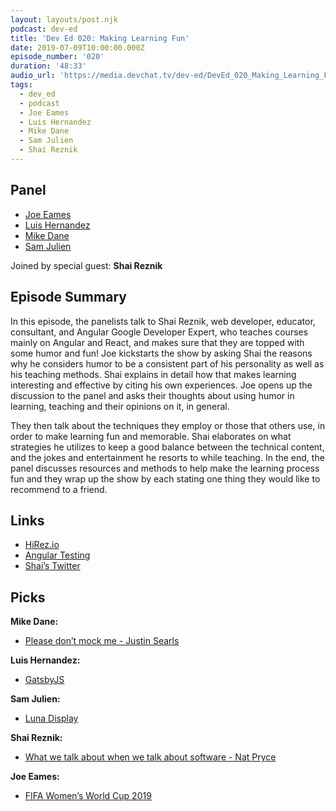 ```yaml
---
layout: layouts/post.njk
podcast: dev-ed
title: 'Dev Ed 020: Making Learning Fun'
date: 2019-07-09T10:00:00.000Z
episode_number: '020'
duration: '48:33'
audio_url: 'https://media.devchat.tv/dev-ed/DevEd_020_Making_Learning_Fun.mp3'
tags:
  - dev_ed
  - podcast
  - Joe Eames
  - Luis Hernandez
  - Mike Dane
  - Sam Julien
  - Shai Reznik
---
```

## Panel

* [Joe Eames](https://thinkster.io/)
* [Luis Hernandez](https://lambdaschool.com/company/)
* [Mike Dane](https://www.mikedane.com/)
* [Sam Julien](https://twitter.com/samjulien?lang=en)

Joined by special guest: **Shai Reznik**

## Episode Summary

In this episode, the panelists talk to Shai Reznik, web developer, educator, consultant, and Angular Google Developer Expert, who teaches courses mainly on Angular and React, and makes sure that they are topped with some humor and fun! Joe kickstarts the show by asking Shai the reasons why he considers humor to be a consistent part of his personality as well as his teaching methods. Shai explains in detail how that makes learning interesting and effective by citing his own experiences. Joe opens up the discussion to the panel and asks their thoughts about using humor in learning, teaching and their opinions on it, in general. 

They then talk about the techniques they employ or those that others use, in order to make learning fun and memorable. Shai elaborates on what strategies he utilizes to keep a good balance between the technical content, and the jokes and entertainment he resorts to while teaching. In the end, the panel discusses resources and methods to help make the learning process fun and they wrap up the show by each stating one thing they would like to recommend to a friend.

## Links

* [HiRez.io](https://school.hirez.io/)
* [Angular Testing](https://hirez.io/pages/test-angular)
* [Shai’s Twitter](https://twitter.com/shai_reznik?lang=en)

## Picks

**Mike Dane:**

* [Please don’t mock me - Justin Searls](https://vimeo.com/257056050)

**Luis Hernandez:**

* [GatsbyJS](https://www.gatsbyjs.org/)

**Sam Julien:**

* [Luna Display](https://lunadisplay.com/)

**Shai Reznik:**

* [What we talk about when we talk about software - Nat Pryce](https://www.youtube.com/watch?v=syLjjmRgTsE)

**Joe Eames:**

* [FIFA Women’s World Cup 2019](https://www.fifa.com/womensworldcup/)
